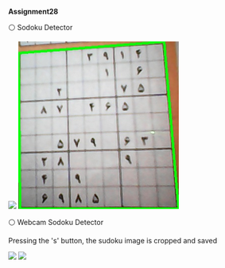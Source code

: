  **Assignment28**
 
⚪ Sodoku Detector

<p float="left">
  <img src="![sudoku1](https://user-images.githubusercontent.com/76538787/162038317-e8221752-6b19-4263-84f5-517999cb77ee.jpg)" width=“400” />
  
  <img src="Assignment28-python/output/result.jpg" width=“400” /> 
</p>

⚪ Webcam Sodoku Detector 

Pressing the 's' button, the sudoku image is cropped and saved

<p float="left">
  <img src="![result2](https://user-images.githubusercontent.com/76538787/162037619-dab82d83-bfb9-4c2a-aceb-e205e38a9d25.jpg)" width=“400” />

  <img src="![result](https://user-images.githubusercontent.com/76538787/162037671-9d837439-dbe3-4dd4-b299-5b068700de28.jpg)" width=“400” /> 

</p>
